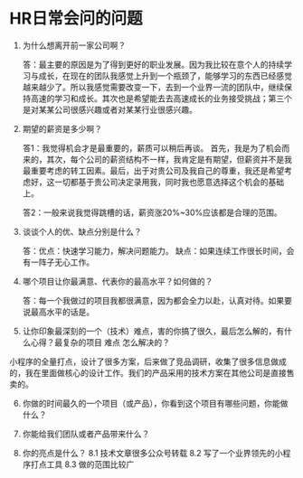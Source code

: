 # HR日常会问的问题
1. 为什么想离开前一家公司啊？

    答：最主要的原因是为了得到更好的职业发展。因为我比较在意个人的持续学习与成长，在现在的团队我感觉上升到一个瓶颈了，能够学习的东西已经感觉越来越少了。所以我感觉需要改变一下，去到一个业界一流的团队中，继续保持高速的学习和成长。其次也是希望能去去高速成长的业务接受挑战；第三个是对某某公司很感兴趣或者对某某行业很感兴趣。

2. 期望的薪资是多少啊？

    答1：我觉得机会才是最重要的，薪质可以稍后再谈。
    首先，我是为了机会而来的，其次，每个公司的薪资结构不一样，我肯定是有期望，但薪资并不是我最重要考虑的转工因素。最后，出于对贵公司及我自己的尊重，我还是希望考虑好，这一切都基于贵公司决定录用我，同时我也愿意选择这个机会的基础上。

    答2：一般来说我觉得跳槽的话，薪资涨20%~30%应该都是合理的范围。

3. 谈谈个人的优、缺点分别是什么？

    答：优点：快速学习能力，解决问题能力。 缺点：如果连续工作很长时间，会有一阵子无心工作。

4. 哪个项目让你最满意、代表你的最高水平？如何做的？

    答：每一个我做过的项目我都很满意，因为都会全力以赴，认真对待。如果要说最高水平的话是。

5. 让你印象最深刻的一个（技术）难点，害的你搞了很久，最后怎么解的，有什么心得？最复杂的项目 难点 怎么解决的？

小程序的全量打点，设计了很多方案，后来做了竞品调研，收集了很多信息做成的，我在里面做核心的设计工作。我们的产品采用的技术方案在其他公司是直接售卖的。

6. 你做的时间最久的一个项目（或产品），你看到这个项目有哪些问题，你能做什么？

7. 你能给我们团队或者产品带来什么？


8. 你的亮点是什么？
8.1 技术文章很多公众号转载
8.2 写了一个业界领先的小程序打点工具
8.3 做的范围比较广
